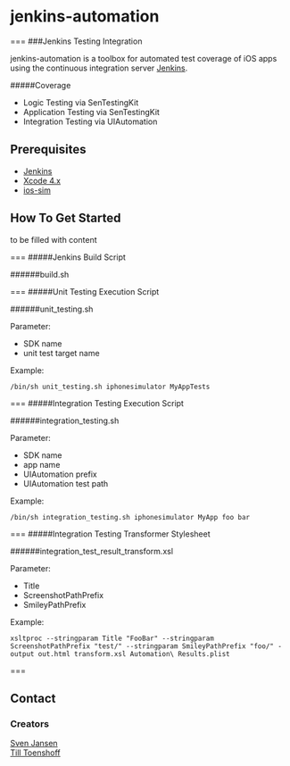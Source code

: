 # jenkins-automation
===
###Jenkins Testing Integration

jenkins-automation is a toolbox for automated test coverage of iOS apps using the continuous integration server [Jenkins](http://jenkins-ci.org). 

#####Coverage

- Logic Testing via SenTestingKit
- Application Testing via SenTestingKit
- Integration Testing via UIAutomation

## Prerequisites

- [Jenkins](http://jenkins-ci.org)
- [Xcode 4.x](https://developer.apple.com/xcode/)
- [ios-sim](https://github.com/phonegap/ios-sim) 




## How To Get Started 
to be filled with content

===
#####Jenkins Build Script

######build.sh

===
#####Unit Testing Execution Script

######unit_testing.sh

Parameter:

* SDK name
* unit test target name

Example:

```
/bin/sh unit_testing.sh iphonesimulator MyAppTests
```
===
#####Integration Testing Execution Script

######integration_testing.sh

Parameter:
 
* SDK name
* app name
* UIAutomation prefix
* UIAutomation test path

Example:

```
/bin/sh integration_testing.sh iphonesimulator MyApp foo bar
```
===
#####Integration Testing Transformer Stylesheet

######integration_test_result_transform.xsl


Parameter:

* Title
* ScreenshotPathPrefix
* SmileyPathPrefix

Example:

```
xsltproc --stringparam Title "FooBar" --stringparam ScreenshotPathPrefix "test/" --stringparam SmileyPathPrefix "foo/" -output out.html transform.xsl Automation\ Results.plist
```

===

## Contact


### Creators

[Sven Jansen](http://github.com/macsven)  
[Till Toenshoff](http://github.com/lobotomat)  
